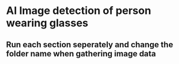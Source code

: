 # AI Image detection of person wearing glasses

## Run each section seperately and change the folder name when gathering image data
